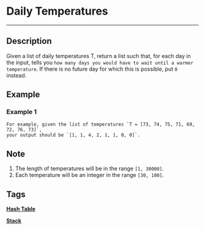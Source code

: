 # Daily Temperatures
-----
## Description
Given a list of daily temperatures T, return a list such that, for each day in the input, tells you `how many days you would have to wait until a warmer temperature`. If there is no future day for which this is possible, put `0` instead.

## Example
### Example 1
```
For example, given the list of temperatures `T = [73, 74, 75, 71, 69, 72, 76, 73]`, 
your output should be `[1, 1, 4, 2, 1, 1, 0, 0]`.
```

## Note
1. The length of temperatures will be in the range `[1, 30000]`. 
2. Each temperature will be an integer in the range `[30, 100]`.

## Tags
**[Hash Table](https://leetcode.com/tag/hash-table)**

**[Stack](https://leetcode.com/tag/stack)**
